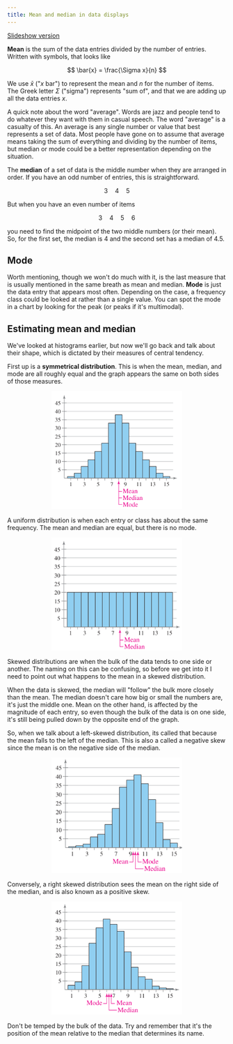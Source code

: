 ```yaml
---
title: Mean and median in data displays
---
```


[Slideshow version](https://1drv.ms/p/c/c4097c61e06a2b97/EVlpcKHPntZIkfTwIMkDOQsBGOOI2LHpbwv1MVYBvRGRcA?e=LY1iCR)

**Mean** is the sum of the data entries divided by the number of
entries. Written with symbols, that looks like

$$ \bar{x} = \frac{\Sigma x}{n} $$

We use $\bar{x}$ ("_x_ bar") to represent the mean and $n$ for the number of items. The Greek letter $\Sigma$ ("sigma") represents "sum of", and that we are adding up all the data entries $x$.

A quick note about the word "average". Words are jazz and people tend to do whatever they want with them in casual speech. The word "average" is a casualty of this. An average is any single number or value that best represents a set of data. Most people have gone on to assume that average means taking the sum of everything and dividing by the number of items, but median or mode could be a better representation depending on the situation.

The **median** of a set of data is the middle number when they are arranged in order. If you have an odd number of entries, this is straightforward.

$$ 3 \quad 4 \quad 5 $$

But when you have an even number of items

$$ 3 \quad 4 \quad 5 \quad 6$$

you need to find the midpoint of the two middle numbers (or their mean). So, for the first set, the median is 4 and the second set has a median of 4.5.

## Mode

Worth mentioning, though we won't do much with it, is the last measure that is usually mentioned in the same breath as mean and median. **Mode** is just the data entry that appears most often. Depending on the case, a frequency class could be looked at rather than a single value. You can spot the mode in a chart by looking for the peak (or peaks if it's multimodal).

## Estimating mean and median

We've looked at histograms earlier, but now we'll go back and talk about their shape, which is dictated by their measures of central tendency.

First up is a **symmetrical distribution**. This is when the mean, median, and mode are all roughly equal and the graph appears the same on both sides of those measures.

<center><img src="../img/1.2.1-symmetric.png" width="300" alt="Symmetric distribution"></center>

A uniform distribution is when each entry or class has about the same frequency. The mean and median are equal, but there is no mode.

<center><img src="../img/1.2.1-uniform.png" width="300" alt="Uniform distribution"></center>

Skewed distributions are when the bulk of the data tends to one side or another. The naming on this can be confusing, so before we get into it I need to point out what happens to the mean in a skewed distribution.

When the data is skewed, the median will "follow" the bulk more closely than the mean. The median doesn't care how big or small the numbers are, it's just the middle one. Mean on the other hand, is affected by the magnitude of each entry, so even though the bulk of the data is on one side, it's still being pulled down by the opposite end of the graph.

So, when we talk about a left-skewed distribution, its called that because the mean falls to the left of the median. This is also a called a negative skew since the mean is on the negative side of the median.

<center><img src="../img/1.2.1-skew-left.png" width="300" alt="Left skewed distribution"></center>

Conversely, a right skewed distribution sees the mean on the right side of the median, and is also known as a positive skew.

<center><img src="../img/1.2.1-skew-right.png" width="300" alt="Right skewed chart"></center>

Don't be temped by the bulk of the data. Try and remember that it's the position of the mean relative to the median that determines its name.
